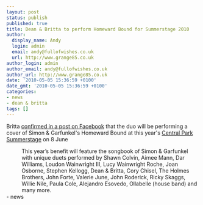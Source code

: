 ```yaml
---
layout: post
status: publish
published: true
title: Dean & Britta to perform Homeward Bound for Summerstage 2010
author:
  display_name: Andy
  login: admin
  email: andy@fullofwishes.co.uk
  url: http://www.grange85.co.uk
author_login: admin
author_email: andy@fullofwishes.co.uk
author_url: http://www.grange85.co.uk
date: '2010-05-05 15:36:59 +0100'
date_gmt: '2010-05-05 15:36:59 +0100'
categories:
- news
- dean & britta
tags: []
---
```

<div>Britta <a href="http://www.facebook.com/BrittaPhillipsNYC?v=wall&story_fbid=120273561325911">confirmed in a post on Facebook</a> that the duo will be performing a cover of Simon & Garfunkel&#39;s Homeward Bound at this year&#39;s <a href="http://www.summerstage.org/index1.aspx?BD=21734">Central Park Summerstage</a> on 8 June
<p />
<div style="margin-left: 40px;"><span class="articledescription">This year’s benefit will feature the songbook of Simon & Garfunkel with unique duets performed by Shawn Colvin, Aimee Mann, Dar Williams, Loudon Wainwright III, Lucy Wainwright Roche, Joan Osborne, Stephen Kellogg, Dean & Britta, Cory Chisel, The Holmes Brothers, John Forte, Valerie June, John Roderick, Ricky Skaggs, Willie Nile, Paula Cole, Alejandro Esovedo, Ollabelle (house band) and many more.</span></div>
- news
</p></div>
